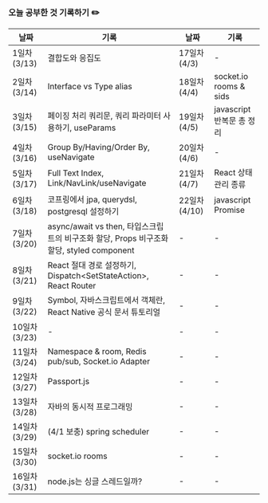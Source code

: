 ### 오늘 공부한 것 기록하기 ✏️

| 날짜 | 기록 | 날짜 | 기록 |
| --- | --- | --- | --- |
| 1일차 (3/13) | 결합도와 응집도 | 17일차 (4/3) | - |
| 2일차 (3/14) | Interface vs Type alias | 18일차 (4/4) | socket.io rooms & sids |
| 3일차 (3/15) | 페이징 처리 쿼리문, 쿼리 파라미터 사용하기, useParams | 19일차 (4/5) | javascript 반복문 총 정리 |
| 4일차 (3/16) | Group By/Having/Order By, useNavigate | 20일차 (4/6) | - |
| 5일차 (3/17) | Full Text Index, Link/NavLink/useNavigate | 21일차 (4/7) | React 상태관리 종류 |
| 6일차 (3/18) | 코프링에서 jpa, querydsl, postgresql 설정하기 | 22일차 (4/10) | javascript Promise |
| 7일차 (3/20) | async/await vs then, 타입스크립트의 비구조화 할당, Props 비구조화 할당, styled component | - | - |
| 8일차 (3/21) | React 절대 경로 설정하기, Dispatch<SetStateAction<T>>, React Router | - | - |
| 9일차 (3/22) | Symbol, 자바스크립트에서 객체란, React Native 공식 문서 튜토리얼 | - | - |
| 10일차 (3/23) | - | - | - |
| 11일차 (3/24) | Namespace & room, Redis pub/sub, Socket.io Adapter | - | - |
| 12일차 (3/27) | Passport.js | - | - |
| 13일차 (3/28) | 자바의 동시적 프로그래밍 | - | - |
| 14일차 (3/29) | (4/1 보충) spring scheduler | - | - |
| 15일차 (3/30) | socket.io rooms | - | - |
| 16일차 (3/31) | node.js는 싱글 스레드일까? | - | - |